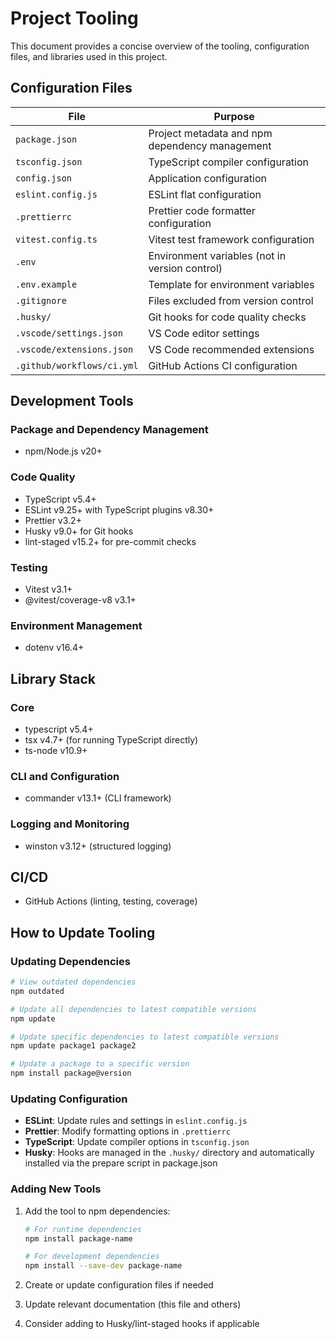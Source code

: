# Project Tooling

This document provides a concise overview of the tooling, configuration files, and libraries used in this project.

## Configuration Files

| File                       | Purpose                                        |
| -------------------------- | ---------------------------------------------- |
| `package.json`             | Project metadata and npm dependency management |
| `tsconfig.json`            | TypeScript compiler configuration              |
| `config.json`              | Application configuration                      |
| `eslint.config.js`         | ESLint flat configuration                      |
| `.prettierrc`              | Prettier code formatter configuration          |
| `vitest.config.ts`         | Vitest test framework configuration            |
| `.env`                     | Environment variables (not in version control) |
| `.env.example`             | Template for environment variables             |
| `.gitignore`               | Files excluded from version control            |
| `.husky/`                  | Git hooks for code quality checks              |
| `.vscode/settings.json`    | VS Code editor settings                        |
| `.vscode/extensions.json`  | VS Code recommended extensions                 |
| `.github/workflows/ci.yml` | GitHub Actions CI configuration                |

## Development Tools

### Package and Dependency Management

- npm/Node.js v20+

### Code Quality

- TypeScript v5.4+
- ESLint v9.25+ with TypeScript plugins v8.30+
- Prettier v3.2+
- Husky v9.0+ for Git hooks
- lint-staged v15.2+ for pre-commit checks

### Testing

- Vitest v3.1+
- @vitest/coverage-v8 v3.1+

### Environment Management

- dotenv v16.4+

## Library Stack

### Core

- typescript v5.4+
- tsx v4.7+ (for running TypeScript directly)
- ts-node v10.9+

### CLI and Configuration

- commander v13.1+ (CLI framework)

### Logging and Monitoring

- winston v3.12+ (structured logging)

## CI/CD

- GitHub Actions (linting, testing, coverage)

## How to Update Tooling

### Updating Dependencies

```bash
# View outdated dependencies
npm outdated

# Update all dependencies to latest compatible versions
npm update

# Update specific dependencies to latest compatible versions
npm update package1 package2

# Update a package to a specific version
npm install package@version
```

### Updating Configuration

- **ESLint**: Update rules and settings in `eslint.config.js`
- **Prettier**: Modify formatting options in `.prettierrc`
- **TypeScript**: Update compiler options in `tsconfig.json`
- **Husky**: Hooks are managed in the `.husky/` directory and automatically installed via the prepare script in package.json

### Adding New Tools

1. Add the tool to npm dependencies:

   ```bash
   # For runtime dependencies
   npm install package-name

   # For development dependencies
   npm install --save-dev package-name
   ```

2. Create or update configuration files if needed
3. Update relevant documentation (this file and others)
4. Consider adding to Husky/lint-staged hooks if applicable
